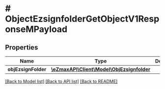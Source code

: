 # # ObjectEzsignfolderGetObjectV1ResponseMPayload

## Properties

Name | Type | Description | Notes
------------ | ------------- | ------------- | -------------
**objEzsignFolder** | [**\eZmaxAPI\Client\Model\ObjEzsignfolder**](ObjEzsignfolder.md) |  | 

[[Back to Model list]](../../README.md#documentation-for-models) [[Back to API list]](../../README.md#documentation-for-api-endpoints) [[Back to README]](../../README.md)


